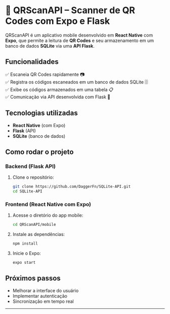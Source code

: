 # 📱 QRScanAPI – Scanner de QR Codes com Expo e Flask  

QRScanAPI é um aplicativo mobile desenvolvido em **React Native** com **Expo**, que permite a leitura de **QR Codes** e seu armazenamento em um banco de dados **SQLite** via uma **API Flask**.  

## Funcionalidades  
✅ Escaneia QR Codes rapidamente 📷  
✅ Registra os códigos escaneados em um banco de dados SQLite 🗄️  
✅ Exibe os códigos armazenados em uma tabela 📋  
✅ Comunicação via API desenvolvida com Flask 🔗  

## Tecnologias utilizadas  
- **React Native** (com Expo)  
- **Flask** (API)  
- **SQLite** (banco de dados)  

## Como rodar o projeto  

### Backend (Flask API)  
1. Clone o repositório:  
   ```bash
   git clone https://github.com/DaggerFn/SQLite-API.git
   cd SQLite-API

   ```
   
### Frontend (React Native com Expo)  
1. Acesse o diretório do app mobile:  
   ```bash
   cd QRScanAPI/mobile
   ```
2. Instale as dependências:  
   ```bash
   npm install
   ```
3. Inicie o Expo:  
   ```bash
   expo start
   ```

## Próximos passos  
- Melhorar a interface do usuário   
- Implementar autenticação   
- Sincronização em tempo real 

---
